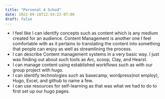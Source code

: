 ```yaml
---
title: "Personal 4 Schod"
date: 2022-09-18T22:54:22-07:00
draft: false
---
```


- I feel like I can identify concepts such as content which is any medium created for an audience. Content Management is another one I feel comfortable with as it pertains to translating the content into something that people can enjoy as well as streamlining the process.
- I can describe Content management systems in a very basic way. I just was finding out about such tools as Arc, scoop, Clay, and Hearst.
- I can manage content using established workflows such as with our group project with hugo.
- I can identify technologies such as basecamp, wordpress(not employ), Hugo, Excel, and github to name a few.
- I can use resources for self-learning as that was what we had to do to first set up our hugo pages. 
